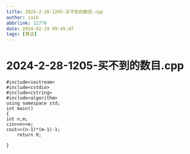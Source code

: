 ```yaml
---
title: 2024-2-28-1205-买不到的数目.cpp
author: cai6
abbrlink: 12778
date: 2024-02-29 09:45:47
tags: [算法]
---
```

# 2024-2-28-1205-买不到的数目.cpp
```
#include<iostream>
#include<cstdio>
#include<cstring>
#include<algorithm>
using namespace std;
int main()
{
int n,m;
cin>>n>>m;
cout<<(n-1)*(m-1)-1;
    return 0;

}

```